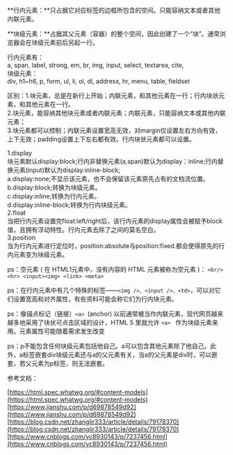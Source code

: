 **行内元素：**只占据它对应标签的边框所包含的空间。只能容纳文本或者其他内联元素。

**块级元素：**占据其父元素（容器）的整个空间，因此创建了一个“块”。通常浏览器会在块级元素前后另起一行。

行内元素有：  
a, span, label, strong, em, br, img, input, select, textarea, cite,  
块级元素：  
div, h1~h6, p, form, ul, li, ol, dl, address, hr, menu, table, fieldset

区别：1.块元素，总是在新行上开始；内联元素，和其他元素在一行；行内块状元素，和其他元素在一行。  
2.块元素，能容纳其他块元素或者内联元素；内联元素，只能容纳文本或其他内联元素；  
3.块元素都可以控制；内联元素设置宽高无效，对margin仅设置左右方向有效，上下无效；padding设置上下左右都有效。行内块状元素都可以设置。

1.display  
块元素默认display:block;行内非替换元素(a,span)默认为display：inline;行内替换元素(input)默认为display:inline-block;  
a.display:none;不显示该元素，也不会保留该元素原先占有的文档流位置。  
b.display:block;转换为块级元素。  
c.display:inline;转换为行内元素。  
d.display:inline-block;转换为行内块级元素。  
2.float  
当把行内元素设置完float:left/right后，该行内元素的display属性会被赋予block值，且拥有浮动特性。行内元素去除了之间的莫名空白。  
3.position  
当为行内元素进行定位时，position:absolute与position:fixed.都会使得原先的行内元素变为块级元素。

ps：空元素 ( 在 HTML1元素中，没有内容的 HTML 元素被称为空元素 )：
`<br/><hr> <input><img> <link> <meta>`

ps：在行内元素中有几个特殊的标签——`<img />、<input />、<td>`，可以对它们设置宽高和对齐属性，有些资料可能会称它们为行内块元素。

ps：像锚点标记（链接）`<a> `(anchor) 以前通常被当作内联元素，现代网页越来越多地采用了块状可点击区域的设计，HTML 5 里就允许 `<a> ` 作为块级元素来用。元素属性可能随着需求发生改变

ps：p不能包含任何块级元素包括他自己。a可以包含其他元素除了他自己。此外，a标签嵌套div块级元素还与a的父元素有关，当a的父元素是div时，可以嵌套，若父元素为p标签，则无法嵌套。

参考文档：

[https://html.spec.whatwg.org/#content-models](https://html.spec.whatwg.org/#content-models)
[https://www.jianshu.com/p/d69878549d92](https://www.jianshu.com/p/d69878549d92)
[https://blog.csdn.net/zhanglir333/article/details/79178370](https://blog.csdn.net/zhanglir333/article/details/79178370)  
[https://www.cnblogs.com/yc8930143/p/7237456.html](https://www.cnblogs.com/yc8930143/p/7237456.html)